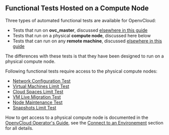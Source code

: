 ## Functional Tests Hosted on a Compute Node

Three types of automated functional tests are available for OpenvCloud:
- Tests that run on **ovc_master**, discussed [elsewhere in this guide](../ovc_master_hosted/ovc_master_hosted.md)
- Tests that run on a physical **compute node**, discussed here below
- Tests that can run on any **remote machine**, discussed [elsewhere in this guide](../remote_machine_hosted/remote_machine_hosted.md)

The differences with these tests is that they have been designed to run on a physical compute node.

Following functional tests require access to the physical compute nodes:

* [Network Configuration Test](1_network_config_test/1_network_config_test.md)
* [Virtual Machines Limit Test](3_Env_Limit_test/3_Env_Limit_test.md)
* [Cloud Spaces Limit Test](5_cloudspace_limits_test/5_cloudspace_limits_test.md)
* [VM Live Migration Test](6_vm_live_migration_test/6_vm_live_migration_test.md)
* [Node Maintenance Test](8_node_maintenance_test/8_node_maintenance_test.md)
* [Snapshots Limit Test](9_vm_unlimited_snapshots/9_vm_unlimited_snapshots.md)

How to get access to a physical compute node is documented in the [OpenvCloud Operator's Guide](https://www.gitbook.com/book/gig/ovcdoc_public/details), see the [Connect to an Environement](https://gig.gitbooks.io/ovcdoc_public/content/Sysadmin/Connect/connect.html) section for all details.
